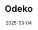 ---  
layout: startup_page  
title: "Odeko"  
id: "odeko.com"  
permalink: "/odekoodeko.com03042025/"  
website: "https://odeko.com/"  
funding_round: "Series E"  
funding_amount: "$126M"  
investors: "B Capital, Banc of California"  
about: "Odeko is an all-in-one operations and technology partner for independent food and beverage businesses like coffee shops and cafes. It provides a platform for businesses to purchase supplies, track ordering trends, and finance equipment, helping them compete with larger chains. Odeko also aims to expand its offerings and reach through acquisitions."  
markets: "Food and Beverage, Technology"  
hq: "New York, New York, United States"  
founded_year: ""  
linkedin: ""  
twitter: ""  
instagram: ""  
facebook: ""  
crunchbase: ""  
pitchbook: ""  

date_display: "04-Mar-2025"  
date: "2025-03-04"

# SEO Optimization  
meta_title: "Odeko - Series E Funding ($126M)"  
meta_description: "Odeko, Odeko is an all-in-one operations and technology partner for independent food and beverage businesses like coffee shops and cafes. It provides a platf..."  
meta_keywords: "Odeko, Food and Beverage, Technology, Series E funding"  
canonical_url: "https://startup.projectstartups.com/odekoodeko.com03042025/"  
---